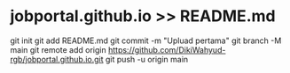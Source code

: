 # jobportal.github.io >> README.md
git init
git add README.md
git commit -m "Upluad pertama"
git branch -M main
git remote add origin https://github.com/DikiWahyud-rgb/jobportal.github.io.git
git push -u origin main
